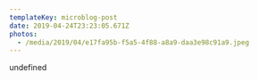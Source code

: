 ```yaml
---
templateKey: microblog-post
date: 2019-04-24T23:23:05.671Z
photos:
  - /media/2019/04/e17fa95b-f5a5-4f88-a8a9-daa3e98c91a9.jpeg
---
```


undefined

